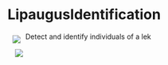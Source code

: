 LipaugusIdentification
======================


<a href="http://d3js.org"><img src="http://d3js.org/logo.svg" align="left" hspace="10" vspace="6"></a>




Detect and identify individuals of a lek

<a href="http://d3js.org"><img src="http://d3js.org/logo.svg" align="left" hspace="15" vspace="3"></a>